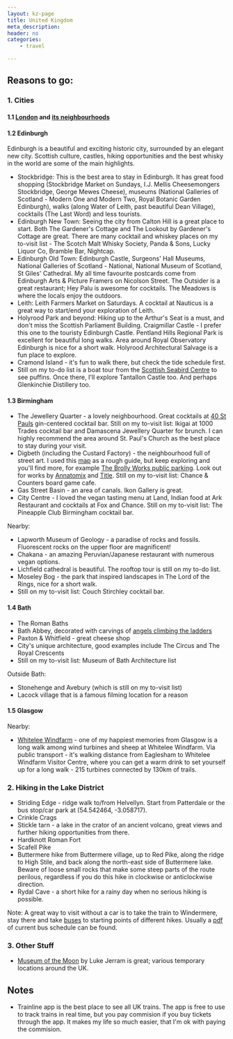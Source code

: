 ```yaml
---
layout: kz-page
title: United Kingdom
meta_description: 
header: no
categories:
    - travel

---
```


## Reasons to go:

### 1. Cities

#### 1.1 [London](/travel/london/) and [its neighbourhoods](/travel/london-parts/)

#### 1.2 Edinburgh

Edinburgh is a beautiful and exciting historic city, surrounded by an elegant new city. Scottish culture, castles, hiking opportunities and the best whisky in the world are some of the main highlights.
* Stockbridge: This is the best area to stay in Edinburgh. It has great food shopping (Stockbridge Market on Sundays, I.J. Mellis Cheesemongers Stockbridge, George Mewes Cheese), museums (National Galleries of Scotland - Modern One and Modern Two, Royal Botanic Garden Edinburgh), walks (along Water of Leith, past beautiful Dean Village), cocktails (The Last Word) and less tourists.
* Edinburgh New Town: Seeing the city from Calton Hill is a great place to start. Both The Gardener's Cottage and The Lookout by Gardener's Cottage are great. There are many cocktail and whiskey places on my to-visit list - The Scotch Malt Whisky Society, Panda & Sons, Lucky Liquor Co, Bramble Bar, Nightcap.
* Edinburgh Old Town: Edinburgh Castle, Surgeons' Hall Museums, National Galleries of Scotland - National, National Museum of Scotland, St Giles' Cathedral. My all time favourite postcards come from Edinburgh Arts & Picture Framers on Nicolson Street. The Outsider is a great restaurant; Hey Palu is awesome for cocktails. The Meadows is where the locals enjoy the outdoors.
* Leith: Leith Farmers Market on Saturdays. A cocktail at Nauticus is a great way to start/end your exploration of Leith.
* Holyrood Park and beyond: Hiking up to the Arthur's Seat is a must, and don't miss the Scottish Parliament Building. Craigmillar Castle - I prefer this one to the touristy Edinburgh Castle. Pentland Hills Regional Park is excellent for beautiful long walks. Area around Royal Observatory Edinburgh is nice for a short walk. Holyrood Architectural Salvage is a fun place to explore.
* Cramond Island - it's fun to walk there, but check the tide schedule first.
* Still on my to-do list is a boat tour from the [Scottish Seabird Centre](https://www.seabird.org/boats) to see puffins. Once there, I'll explore Tantallon Castle too. And perhaps Glenkinchie Distillery too.

#### 1.3 Birmingham

* The Jewellery Quarter - a lovely neighbourhood. Great cocktails at [40 St Pauls](https://www.40stpauls.co.uk/) gin-centered cocktail bar. Still on my to-visit list: Ikigai at 1000 Trades cocktail bar and Damascena Jewellery Quarter for brunch. I can highly recommend the area around St. Paul's Church as the best place to stay during your visit.
* Digbeth (including the Custard Factory) - the neighbourhood full of street art. I used this [map](https://visitbirmingham.com/things-to-see-and-do/graffiti-art-of-digbeth-walk-p1346341) as a rough guide, but keep exploring and you'll find more, for example [The Brolly Works public parking](https://goo.gl/maps/bd1hN4YEQARatiHc9). Look out for works by [Annatomix](https://www.annatomix.com/about) and [Title](https://graffitibytitle.com/gallery/). Still on my to-visit list: Chance & Counters board game cafe.
* Gas Street Basin - an area of canals. Ikon Gallery is great.
* City Centre - I loved the vegan tasting menu at Land, Indian food at Ark Restaurant and cocktails at Fox and Chance. Still on my to-visit list: The Pineapple Club Birmingham cocktail bar.

Nearby:
* Lapworth Museum of Geology - a paradise of rocks and fossils. Fluorescent rocks on the upper floor are magnificent!
* Chakana - an amazing Peruvian/Japanese restaurant with numerous vegan options.
* Lichfield cathedral is beautiful. The rooftop tour is still on my to-do list.
* Moseley Bog - the park that inspired landscapes in The Lord of the Rings, nice for a short walk.
* Still on my to-visit list: Couch Stirchley cocktail bar.

#### 1.4 Bath

* The Roman Baths
* Bath Abbey, decorated with carvings of [angels climbing the ladders](https://curiousrambler.com/the-upside-down-angels-of-bath-abbey/)
* Paxton & Whitfield - great cheese shop
* City's unique architecture, good examples include The Circus and The Royal Crescents
* Still on my to-visit list: Museum of Bath Architecture list

Outside Bath:
* Stonehenge and Avebury (which is still on my to-visit list)
* Lacock village that is a famous filming location for a reason

#### 1.5 Glasgow

Nearby:
* [Whitelee Windfarm](https://www.whiteleewindfarm.co.uk/whitelee-windfarm-about-us) - one of my happiest memories from Glasgow is a long walk among wind turbines and sheep at Whitelee Windfarm. Via public transport - it's walking distance from Eaglesham to Whitelee Windfarm Visitor Centre, where you can get a warm drink to set yourself up for a long walk - 215 turbines connected by 130km of trails.



### 2. Hiking in the Lake District

* Striding Edge - ridge walk to/from Helvellyn. Start from Patterdale or the bus stop/car park at (54.542464, -3.058717).
* Crinkle Crags
* Stickle tarn - a lake in the crator of an ancient volcano, great views and further hiking opportunities from there.
* Hardknott Roman Fort
* Scafell Pike
* Buttermere hike from Buttermere village, up to Red Pike, along the ridge to High Stile, and back along the north-east side of Buttermere lake. Beware of loose small rocks that make some steep parts of the route perilous, regardless if you do this hike in clockwise or anticlockwise direction.
* Rydal Cave - a short hike for a rainy day when no serious hiking is possible.

Note: A great way to visit without a car is to take the train to Windermere, stay there and take [buses](https://www.lakedistrictonboard.com/transport/lake-district-buses/) to starting points of different hikes. Usually a [pdf](https://tiscon-maps-stagecoachbus.s3.amazonaws.com/Timetables/Cumbria/Lakes%20Connection/Summer%202022/CNL%20SUMMER%2022%20Lakes%20Guide%20web.pdf) of current bus schedule can be found.


### 3. Other Stuff

* [Museum of the Moon](https://my-moon.org/) by Luke Jerram is great; various temporary locations around the UK. 


## Notes

* Trainline app is the best place to see all UK trains. The app is free to use to track trains in real time, but you pay commision if you buy tickets through the app. It makes my life so much easier, that I'm ok with paying the commision.
